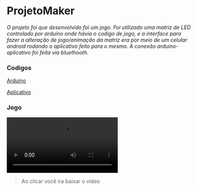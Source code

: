# ProjetoMaker
<i>O projeto foi que desenvolvido foi um jogo.
Foi utilizado uma matriz de LED controlado por arduino onde havia o codigo de jogo, e a interface para fazer a alteração de jogo/animação da matriz era por meio de um celular android rodando o aplicativo feito para o mesmo.
A conexão arduino-aplicativo foi feita via bluethooth.</i>


### Codigos
[Arduino](https://github.com/filipebsmaia/ProjetoMaker/tree/master/arduino)

[Aplicativo](https://github.com/filipebsmaia/ProjetoMaker/tree/master/app)

### Jogo
![SnakeGame](https://github.com/filipebsmaia/ProjetoMaker/blob/master/video/maker.mp4?raw=true)
> Ao clicar você ira baixar o video
